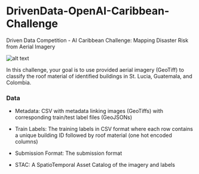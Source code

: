 # DrivenData-OpenAI-Caribbean-Challenge

Driven Data Competition - AI Caribbean Challenge: Mapping Disaster Risk from Aerial Imagery


![alt text](https://github.com/i-mein/DrivenData-OpenAI-Caribbean-Competition/edit/master/images/drivendata.png)


In this challenge, your goal is to use provided aerial imagery (GeoTiff) to classify the roof material of identified buildings in St. Lucia, Guatemala, and Colombia. 


### Data 

- Metadata: CSV with metadata linking images (GeoTiffs) with corresponding train/test label files (GeoJSONs)


- Train Labels: The training labels in CSV format where each row contains a unique building ID followed by roof material (one hot encoded columns)


- Submission Format: The submission format


- STAC: A SpatioTemporal Asset Catalog of the imagery and labels
